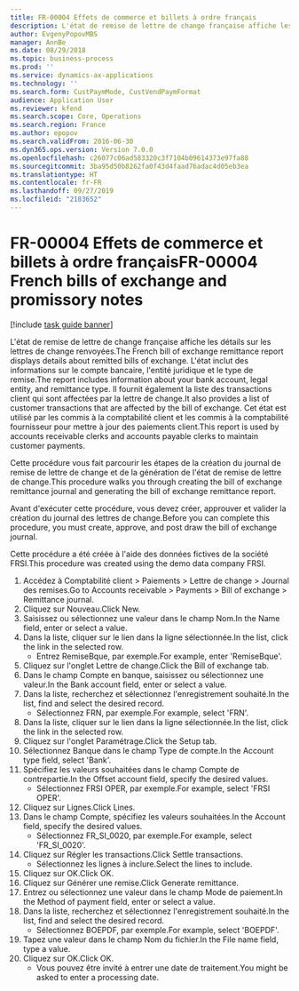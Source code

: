 ```yaml
---
title: FR-00004 Effets de commerce et billets à ordre français
description: L'état de remise de lettre de change française affiche les détails sur les lettres de change renvoyées.
author: EvgenyPopovMBS
manager: AnnBe
ms.date: 08/29/2018
ms.topic: business-process
ms.prod: ''
ms.service: dynamics-ax-applications
ms.technology: ''
ms.search.form: CustPaymMode, CustVendPaymFormat
audience: Application User
ms.reviewer: kfend
ms.search.scope: Core, Operations
ms.search.region: France
ms.author: epopov
ms.search.validFrom: 2016-06-30
ms.dyn365.ops.version: Version 7.0.0
ms.openlocfilehash: c26077c06ad583320c3f7104b09614373e97fa88
ms.sourcegitcommit: 3ba95d50b8262fa0f43d4faad76adac4d05eb3ea
ms.translationtype: HT
ms.contentlocale: fr-FR
ms.lasthandoff: 09/27/2019
ms.locfileid: "2183652"
---
```

# <a name="fr-00004-french-bills-of-exchange-and-promissory-notes"></a><span data-ttu-id="70e49-103">FR-00004 Effets de commerce et billets à ordre français</span><span class="sxs-lookup"><span data-stu-id="70e49-103">FR-00004 French bills of exchange and promissory notes</span></span>

[!include [task guide banner](../../includes/task-guide-banner.md)]

<span data-ttu-id="70e49-104">L'état de remise de lettre de change française affiche les détails sur les lettres de change renvoyées.</span><span class="sxs-lookup"><span data-stu-id="70e49-104">The French bill of exchange remittance report displays details about remitted bills of exchange.</span></span> <span data-ttu-id="70e49-105">L'état inclut des informations sur le compte bancaire, l'entité juridique et le type de remise.</span><span class="sxs-lookup"><span data-stu-id="70e49-105">The report includes information about your bank account, legal entity, and remittance type.</span></span> <span data-ttu-id="70e49-106">Il fournit également la liste des transactions client qui sont affectées par la lettre de change.</span><span class="sxs-lookup"><span data-stu-id="70e49-106">It also provides a list of customer transactions that are affected by the bill of exchange.</span></span> <span data-ttu-id="70e49-107">Cet état est utilisé par les commis à la comptabilité client et les commis à la comptabilité fournisseur pour mettre à jour des paiements client.</span><span class="sxs-lookup"><span data-stu-id="70e49-107">This report is used by accounts receivable clerks and accounts payable clerks to maintain customer payments.</span></span> 



<span data-ttu-id="70e49-108">Cette procédure vous fait parcourir les étapes de la création du journal de remise de lettre de change et de la génération de l'état de remise de lettre de change.</span><span class="sxs-lookup"><span data-stu-id="70e49-108">This procedure walks you through creating the bill of exchange remittance journal and generating the bill of exchange remittance report.</span></span>

<span data-ttu-id="70e49-109">Avant d'exécuter cette procédure, vous devez créer, approuver et valider la création du journal des lettres de change.</span><span class="sxs-lookup"><span data-stu-id="70e49-109">Before you can complete this procedure, you must create, approve, and post draw the bill of exchange journal.</span></span>

<span data-ttu-id="70e49-110">Cette procédure a été créée à l'aide des données fictives de la société FRSI.</span><span class="sxs-lookup"><span data-stu-id="70e49-110">This procedure was created using the demo data company FRSI.</span></span>

1. <span data-ttu-id="70e49-111">Accédez à Comptabilité client > Paiements > Lettre de change > Journal des remises.</span><span class="sxs-lookup"><span data-stu-id="70e49-111">Go to Accounts receivable > Payments > Bill of exchange > Remittance journal.</span></span>
2. <span data-ttu-id="70e49-112">Cliquez sur Nouveau.</span><span class="sxs-lookup"><span data-stu-id="70e49-112">Click New.</span></span>
3. <span data-ttu-id="70e49-113">Saisissez ou sélectionnez une valeur dans le champ Nom.</span><span class="sxs-lookup"><span data-stu-id="70e49-113">In the Name field, enter or select a value.</span></span>
4. <span data-ttu-id="70e49-114">Dans la liste, cliquer sur le lien dans la ligne sélectionnée.</span><span class="sxs-lookup"><span data-stu-id="70e49-114">In the list, click the link in the selected row.</span></span>
    * <span data-ttu-id="70e49-115">Entrez RemiseBque, par exemple.</span><span class="sxs-lookup"><span data-stu-id="70e49-115">For example, enter 'RemiseBque'.</span></span>  
5. <span data-ttu-id="70e49-116">Cliquez sur l'onglet Lettre de change.</span><span class="sxs-lookup"><span data-stu-id="70e49-116">Click the Bill of exchange tab.</span></span>
6. <span data-ttu-id="70e49-117">Dans le champ Compte en banque, saisissez ou sélectionnez une valeur.</span><span class="sxs-lookup"><span data-stu-id="70e49-117">In the Bank account field, enter or select a value.</span></span>
7. <span data-ttu-id="70e49-118">Dans la liste, recherchez et sélectionnez l'enregistrement souhaité.</span><span class="sxs-lookup"><span data-stu-id="70e49-118">In the list, find and select the desired record.</span></span>
    * <span data-ttu-id="70e49-119">Sélectionnez FRN, par exemple.</span><span class="sxs-lookup"><span data-stu-id="70e49-119">For example, select 'FRN'.</span></span>  
8. <span data-ttu-id="70e49-120">Dans la liste, cliquer sur le lien dans la ligne sélectionnée.</span><span class="sxs-lookup"><span data-stu-id="70e49-120">In the list, click the link in the selected row.</span></span>
9. <span data-ttu-id="70e49-121">Cliquez sur l'onglet Paramétrage.</span><span class="sxs-lookup"><span data-stu-id="70e49-121">Click the Setup tab.</span></span>
10. <span data-ttu-id="70e49-122">Sélectionnez Banque dans le champ Type de compte.</span><span class="sxs-lookup"><span data-stu-id="70e49-122">In the Account type field, select 'Bank'.</span></span>
11. <span data-ttu-id="70e49-123">Spécifiez les valeurs souhaitées dans le champ Compte de contrepartie.</span><span class="sxs-lookup"><span data-stu-id="70e49-123">In the Offset account field, specify the desired values.</span></span>
    * <span data-ttu-id="70e49-124">Sélectionnez FRSI OPER, par exemple.</span><span class="sxs-lookup"><span data-stu-id="70e49-124">For example, select 'FRSI OPER'.</span></span>  
12. <span data-ttu-id="70e49-125">Cliquez sur Lignes.</span><span class="sxs-lookup"><span data-stu-id="70e49-125">Click Lines.</span></span>
13. <span data-ttu-id="70e49-126">Dans le champ Compte, spécifiez les valeurs souhaitées.</span><span class="sxs-lookup"><span data-stu-id="70e49-126">In the Account field, specify the desired values.</span></span>
    * <span data-ttu-id="70e49-127">Sélectionnez FR_SI_0020, par exemple.</span><span class="sxs-lookup"><span data-stu-id="70e49-127">For example, select 'FR_SI_0020'.</span></span>  
14. <span data-ttu-id="70e49-128">Cliquez sur Régler les transactions.</span><span class="sxs-lookup"><span data-stu-id="70e49-128">Click Settle transactions.</span></span>
    * <span data-ttu-id="70e49-129">Sélectionnez les lignes à inclure.</span><span class="sxs-lookup"><span data-stu-id="70e49-129">Select the lines to include.</span></span>  
15. <span data-ttu-id="70e49-130">Cliquez sur OK.</span><span class="sxs-lookup"><span data-stu-id="70e49-130">Click OK.</span></span>
16. <span data-ttu-id="70e49-131">Cliquez sur Générer une remise.</span><span class="sxs-lookup"><span data-stu-id="70e49-131">Click Generate remittance.</span></span>
17. <span data-ttu-id="70e49-132">Entrez ou sélectionnez une valeur dans le champ Mode de paiement.</span><span class="sxs-lookup"><span data-stu-id="70e49-132">In the Method of payment field, enter or select a value.</span></span>
18. <span data-ttu-id="70e49-133">Dans la liste, recherchez et sélectionnez l'enregistrement souhaité.</span><span class="sxs-lookup"><span data-stu-id="70e49-133">In the list, find and select the desired record.</span></span>
    * <span data-ttu-id="70e49-134">Sélectionnez BOEPDF, par exemple.</span><span class="sxs-lookup"><span data-stu-id="70e49-134">For example, select 'BOEPDF'.</span></span>  
19. <span data-ttu-id="70e49-135">Tapez une valeur dans le champ Nom du fichier.</span><span class="sxs-lookup"><span data-stu-id="70e49-135">In the File name field, type a value.</span></span>
20. <span data-ttu-id="70e49-136">Cliquez sur OK.</span><span class="sxs-lookup"><span data-stu-id="70e49-136">Click OK.</span></span>
    * <span data-ttu-id="70e49-137">Vous pouvez être invité à entrer une date de traitement.</span><span class="sxs-lookup"><span data-stu-id="70e49-137">You might be asked to enter a processing date.</span></span>  

